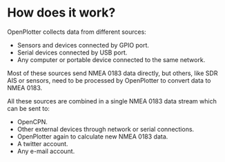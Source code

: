 # How does it work?

OpenPlotter collects data from different sources:

* Sensors and devices connected by GPIO port.
* Serial devices connected by USB port.
* Any computer or portable device connected to the same network.

Most of these sources send NMEA 0183 data directly, but others, like SDR AIS or sensors, need to be processed by OpenPlotter to convert data to NMEA 0183.

All these sources are combined in a single NMEA 0183 data stream which can be sent to:

* OpenCPN.
* Other external devices through network or serial connections.
* OpenPlotter again to calculate new NMEA 0183 data.
* A twitter account.
* Any e-mail account.
